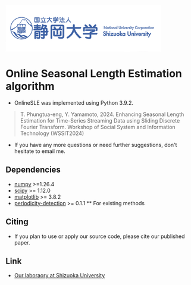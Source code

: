 ![alt text](https://github.com/thanapol2/Mean_EBinning/blob/082cd9447659d9d140acc38d5d4c11db9187d06c/Documents/shizuoka%20bannar.png)
# Online Seasonal Length Estimation algorithm

- OnlineSLE was implemented using Python 3.9.2.

>T. Phungtua-eng, Y. Yamamoto, 2024. Enhancing Seasonal Length Estimation for Time-Series Streaming Data using Sliding Discrete Fourier Transform. Workshop of Social System and Information Technology (WSSIT2024)

- If you have any more questions or need further suggestions, don't hesitate to email me.


## Dependencies
- [numpy](http://www.numpy.org/) >=1.26.4
- [scipy](https://scipy.org/) >= 1.12.0
- [matplotlib](https://matplotlib.org/) >= 3.8.2
- [periodicity-detection](https://periodicity-detection.readthedocs.io/en/latest/) >= 0.1.1    ** For existing methods


## Citing
- If you plan to use or apply our source code, please cite our published paper.

## Link
- [Our laboraory at Shizuoka University](http://lab.inf.shizuoka.ac.jp/yamamoto/)
